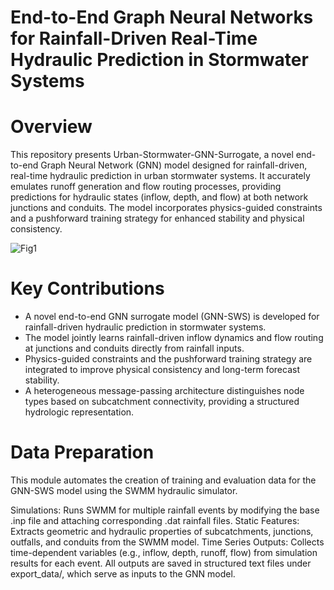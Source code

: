# End-to-End Graph Neural Networks for Rainfall-Driven Real-Time Hydraulic Prediction in Stormwater Systems

# Overview
This repository presents Urban-Stormwater-GNN-Surrogate, a novel end-to-end Graph Neural Network (GNN) model designed for rainfall-driven, real-time hydraulic prediction in urban stormwater systems. It accurately emulates runoff generation and flow routing processes, providing predictions for hydraulic states (inflow, depth, and flow) at both network junctions and conduits. The model incorporates physics-guided constraints and a pushforward training strategy for enhanced stability and physical consistency.

![Fig1](https://github.com/user-attachments/assets/1dd2b933-4ffe-485a-9bae-762dc68b713b)


# Key Contributions
- A novel end-to-end GNN surrogate model (GNN-SWS) is developed for rainfall-driven hydraulic prediction in stormwater systems.
- The model jointly learns rainfall-driven inflow dynamics and flow routing at junctions and conduits directly from rainfall inputs.
- Physics-guided constraints and the pushforward training strategy are integrated to improve physical consistency and long-term forecast stability.
- A heterogeneous message-passing architecture distinguishes node types based on subcatchment connectivity, providing a structured hydrologic representation.

# Data Preparation
This module automates the creation of training and evaluation data for the GNN-SWS model using the SWMM hydraulic simulator.

Simulations: Runs SWMM for multiple rainfall events by modifying the base .inp file and attaching corresponding .dat rainfall files.
Static Features: Extracts geometric and hydraulic properties of subcatchments, junctions, outfalls, and conduits from the SWMM model.
Time Series Outputs: Collects time-dependent variables (e.g., inflow, depth, runoff, flow) from simulation results for each event.
All outputs are saved in structured text files under export_data/, which serve as inputs to the GNN model.
